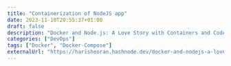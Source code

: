 ```yaml
---
title: "Containerization of NodeJS app"
date: 2023-11-10T20:55:37+01:00
draft: false
description: "Docker and Node.js: A Love Story with Containers and Code (No Drama, Just Dockerama!)"
categories: ["DevOps"]
tags: ["Docker", "Docker-Compose"]
externalUrl: "https://harisheoran.hashnode.dev/docker-and-nodejs-a-love-story-with-containers-and-code-no-drama-just-dockerama"
---
```

